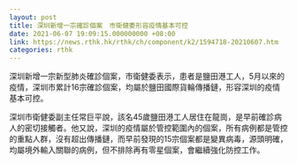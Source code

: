 ```yaml
---
layout: post
title: 深圳新增一宗確診個案　市衛健委形容疫情基本可控
date: 2021-06-07 19:09:15.000000000 +08:00
link: https://news.rthk.hk/rthk/ch/component/k2/1594718-20210607.htm
categories: rthk
---
```


深圳新增一宗新型肺炎確診個案，市衛健委表示，患者是鹽田港工人，5月以來的疫情，深圳市累計16宗確診個案，均屬於鹽田國際貨輪傳播鏈，形容深圳的疫情基本可控。

深圳市衛健委副主任常巨平說，該名45歲鹽田港工人居住在龍崗，是早前確診病人的密切接觸者。他又說，深圳的疫情屬於管控範圍內的個案，所有病例都是管控的重點人群，沒有超出傳播鏈，而早前發現的15宗個案都是變異病毒，源頭明確，均屬境外輸入關聯的病例，但不排除再有零星個案，會繼續強化防控工作。
